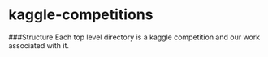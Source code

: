 # kaggle-competitions
###Structure
Each top level directory is a kaggle competition and our work associated with it.